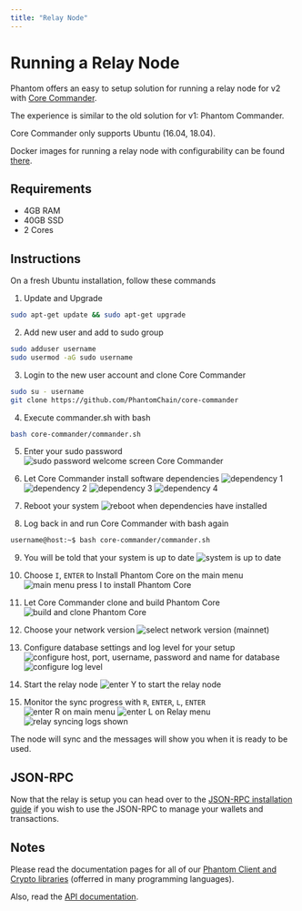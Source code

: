 ```yaml
---
title: "Relay Node"
---
```


# Running a Relay Node
Phantom offers an easy to setup solution for running a relay node for v2 with [Core Commander](https://github.com/PhantomChain/core-commander).

The experience is similar to the old solution for v1: Phantom Commander.

Core Commander only supports Ubuntu (16.04, 18.04).

Docker images for running a relay node with configurability can be found [there](/cookbook/exchanges/docker).

## Requirements
 - 4GB RAM
 - 40GB SSD
 - 2 Cores

## Instructions
On a fresh Ubuntu installation, follow these commands

1. Update and Upgrade
```sh
sudo apt-get update && sudo apt-get upgrade
```

2. Add new user and add to sudo group
```sh
sudo adduser username
sudo usermod -aG sudo username
```

3. Login to the new user account and clone Core Commander
```sh
sudo su - username
git clone https://github.com/PhantomChain/core-commander
```

4. Execute commander.sh with bash
```sh
bash core-commander/commander.sh
```

5. Enter your sudo password
![sudo password welcome screen Core Commander](./assets/relay/password_ask-07.png)

6. Let Core Commander install software dependencies
![dependency 1](./assets/relay/installing-deps-1.png)
![dependency 2](./assets/relay/installing-deps-2.png)
![dependency 3](./assets/relay/installing-deps-3.png)
![dependency 4](./assets/relay/installing-deps-5.png)

7. Reboot your system
![reboot when dependencies have installed](./assets/relay/ask_for_reboot-08.png)

8. Log back in and run Core Commander with bash again
```sh
username@host:~$ bash core-commander/commander.sh
```

9. You will be told that your system is up to date
![system is up to date](./assets/relay/commander-after-install-first-boot-09.png)

10. Choose `I`, `ENTER` to Install Phantom Core on the main menu
![main menu press I to install Phantom Core](./assets/relay/install-main-menu-10.png)

11. Let Core Commander clone and build Phantom Core
![build and clone Phantom Core](./assets/relay/install-progress-11.png)

12. Choose your network version
![select network version (mainnet)](./assets/relay/configure-network-12.png)

13. Configure database settings and log level for your setup
![configure host, port, username, password and name for database](./assets/relay/configure-5.png)
![configure log level](./assets/relay/configure-6.png)

14. Start the relay node
![enter Y to start the relay node](./assets/relay/start-relay-13.png)

15. Monitor the sync progress with `R`, `ENTER`, `L`, `ENTER`
![enter R on main menu](./assets/relay/start-relay-14.png)
![enter L on Relay menu](./assets/relay/show-logs-16.png)
![relay syncing logs shown](./assets/relay/log-example-17.png)

The node will sync and the messages will show you when it is ready to be used.

## JSON-RPC

Now that the relay is setup you can head over to the [JSON-RPC installation guide](/cookbook/exchanges/installation.html) if you wish to use the JSON-RPC to manage your wallets and transactions.

## Notes

Please read the documentation pages for all of our [Phantom Client and Crypto libraries](/api/sdk/) (offerred in many programming languages).

Also, read the [API documentation](/api/public/v2/).
